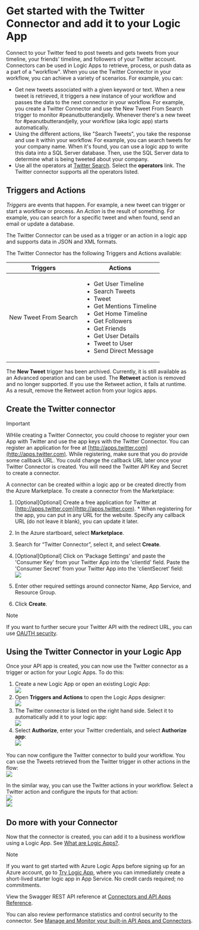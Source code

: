 <properties
   pageTitle="Using the Twitter Connector in Logic Apps | Microsoft Azure App Service"
   description="How to create and configure the Twitter Connector or API app and use it in a logic app in Azure App Service"
   services="app-service\logic"
   documentationCenter=".net,nodejs,java"
   authors="anuragdalmia"
   manager="dwrede"
   editor=""/>

<tags
   ms.service="app-service-logic"
   ms.devlang="multiple"
   ms.topic="article"
   ms.tgt_pltfrm="na"
   ms.workload="integration"
   ms.date="12/17/2015"
   ms.author="sameerch"/>


# Get started with the Twitter Connector and add it to your Logic App
Connect to your Twitter feed to post tweets and gets tweets from your timeline, your friends' timeline, and followers of your Twitter account. Connectors can be used in Logic Apps to retrieve, process, or push data as a part of a "workflow". When you use the Twitter Connector in your workflow, you can achieve a variety of scenarios. For example, you can:

* Get new tweets associated with a given keyword or text. When a new tweet is retrieved, it triggers a new instance of your workflow and passes the data to the next connector in your workflow. For example, you create a Twitter Connector and use the New Tweet From Search trigger to monitor #peanutbutterandjelly. Whenever there's a new tweet for #peanutbutterandjelly, your workflow (aka logic app) starts automatically.
* Using the different actions, like "Search Tweets", you take the response and use it within your workflow. For example, you can search tweets for your company name. When it's found, you can use a logic app to write this data into a SQL Server database. Then, use the SQL Server data to determine what is being tweeted about your company. 
* Use all the operators at [Twitter Search](https://twitter.com/search). Select the **operators** link. The Twitter connector supports all the operators listed.

## Triggers and Actions
*Triggers* are events that happen. For example, a new tweet can trigger or start a workflow or process. An *Action* is the result of something. For example, you can search for a specific tweet and when found, send an email or update a database. 

The Twitter Connector can be used as a trigger or an action in a logic app and supports data in JSON and XML formats. 

The Twitter Connector has the following Triggers and Actions available:

| Triggers | Actions |
| --- | --- |
| New Tweet From Search |<ul><li>Get User Timeline</li><li>Search Tweets</li><li>Tweet</li><li>Get Mentions Timeline</li><li>Get Home Timeline</li><li>Get Followers</li><li>Get Friends</li><li>Get User Details</li><li>Tweet to User</li><li>Send Direct Message</li></ul> |

The **New Tweet** trigger has been archived. Currently, it is still available as an Advanced operation and can be used. The **Retweet** action is removed and no longer supported. If you use the Retweet action, it fails at runtime. As a result, remove the Retweet action from your logics apps. 

## Create the Twitter connector
> [!IMPORTANT]
> WHile creating a Twitter Connector, you could choose to register your own App with Twitter and use the app keys with the Twitter Connector.  You can register an application for free at [http://apps.twitter.com](http://apps.twitter.com).  While registering, make sure that you do provide some callback URL.  You could change the callback URL later once your Twitter Connector is created.  You will need the Twitter API Key and Secret to create a connector.
> 
> 
A connector can be created within a logic app or be created directly from the Azure Marketplace. To create a connector from the Marketplace:

1. [Optional]Optional] Create a free application for Twitter at [http://apps.twitter.com](http://apps.twitter.com).   * When registering for the app, you can put in any URL for the website.  Specify any callback URL (do not leave it blank), you can update it later.


2. In the Azure startboard, select **Marketplace**.
3. Search for “Twitter Connector”, select it, and select **Create**.
4. [Optional]Optional] Click on 'Package Settings' and paste the 'Consumer Key' from your Twitter App into the 'clientId' field.  Paste the 'Consumer Secret' from your Twitter App into the 'clientSecret' field:  
![][10]
5. Enter other required settings around connector Name, App Service, and Resource Group.
6. Click **Create**.

> [!NOTE]
> If you want to further secure your Twitter API with the redirect URL, you can use [OAUTH security](app-service-logic-oauth-security.md).
> 
> 
## Using the Twitter Connector in your Logic App
Once your API app is created, you can now use the Twitter connector as a trigger or action for your Logic Apps. To do this:

1. Create a new Logic App or open an existing Logic App:  
![][2]
2. Open **Triggers and Actions** to open the Logic Apps designer:  
![][3]
3. The Twitter connector is listed on the right hand side. Select it to automatically add it to your logic app:  
![][4]
4. Select **Authorize**, enter your Twitter credentials, and select **Authorize app**:  
![][5]

You can now configure the Twitter connector to build your workflow. You can use the Tweets retrieved from the Twitter trigger in other actions in the flow:  
![][6]

In the similar way, you can use the Twitter actions in your workflow. Select a Twitter action and configure the inputs for that action:  
![][7]  
![][8]

## Do more with your Connector
Now that the connector is created, you can add it to a business workflow using a Logic App. See [What are Logic Apps?](app-service-logic-what-are-logic-apps.md).

> [!NOTE]
> If you want to get started with Azure Logic Apps before signing up for an Azure account, go to [Try Logic App](https://tryappservice.azure.com/?appservice=logic), where you can immediately create a short-lived starter logic app in App Service. No credit cards required; no commitments.
> 
> 
View the Swagger REST API reference at [Connectors and API Apps Reference](http://go.microsoft.com/fwlink/p/?LinkId=529766).

You can also review performance statistics and control security to the connector. See [Manage and Monitor your built-in API Apps and Connectors](app-service-logic-monitor-your-connectors.md).

<!--Image references-->

[1]: ./media/app-service-logic-connector-twitter/img1.png
[2]: ./media/app-service-logic-connector-twitter/img2.png
[3]: ./media/app-service-logic-connector-twitter/img3.png
[4]: ./media/app-service-logic-connector-twitter/img4.png
[5]: ./media/app-service-logic-connector-twitter/img5.png
[6]: ./media/app-service-logic-connector-twitter/triggers.png
[7]: ./media/app-service-logic-connector-twitter/img7.png
[8]: ./media/app-service-logic-connector-twitter/actions.png
[9]: ./media/app-service-logic-connector-twitter/settings.PNG
[10]: ./media/app-service-logic-connector-twitter/TwitterAPISettings.png
